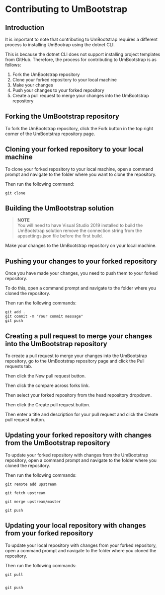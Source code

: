# Contributing to UmBootstrap

## Introduction
It is important to note that contributing to UmBootstrap requires a different process to installing UmBootrap using the dotnet CLI.

This is because the dotnet CLI does not support installing project templates from GitHub. Therefore, the process for contributing to UmBootstrap is as follows:

1. Fork the UmBootstrap repository
2. Clone your forked repository to your local machine
3. Make your changes
4. Push your changes to your forked repository
5. Create a pull request to merge your changes into the UmBootstrap repository

## Forking the UmBootstrap repository

To fork the UmBootstrap repository, click the Fork button in the top right corner of the UmBootstrap repository page.

## Cloning your forked repository to your local machine

To clone your forked repository to your local machine, open a command prompt and navigate to the folder where you want to clone the repository.

Then run the following command:

    git clone

## Building the UmBootstrap solution

> **NOTE**  
> You will need to have Visual Studio 2019 installed to build the UmBootstrap solution remove the connection string from the appsettings.json file before the first build.


Make your changes to the UmBootstrap repository on your local machine.

## Pushing your changes to your forked repository
Once you have made your changes, you need to push them to your forked repository.

To do this, open a command prompt and navigate to the folder where you cloned the repository.

Then run the following commands:

    git add .
    git commit -m "Your commit message"
    git push

## Creating a pull request to merge your changes into the UmBootstrap repository

To create a pull request to merge your changes into the UmBootstrap repository, go to the UmBootstrap repository page and click the Pull requests tab.

Then click the New pull request button.

Then click the compare across forks link.

Then select your forked repository from the head repository dropdown.

Then click the Create pull request button.

Then enter a title and description for your pull request and click the Create pull request button.

## Updating your forked repository with changes from the UmBootstrap repository

To update your forked repository with changes from the UmBootstrap repository, open a command prompt and navigate to the folder where you cloned the repository.

Then run the following commands:

    git remote add upstream

    git fetch upstream

    git merge upstream/master

    git push

## Updating your local repository with changes from your forked repository

To update your local repository with changes from your forked repository, open a command prompt and navigate to the folder where you cloned the repository.

Then run the following commands:

    git pull


    git push
